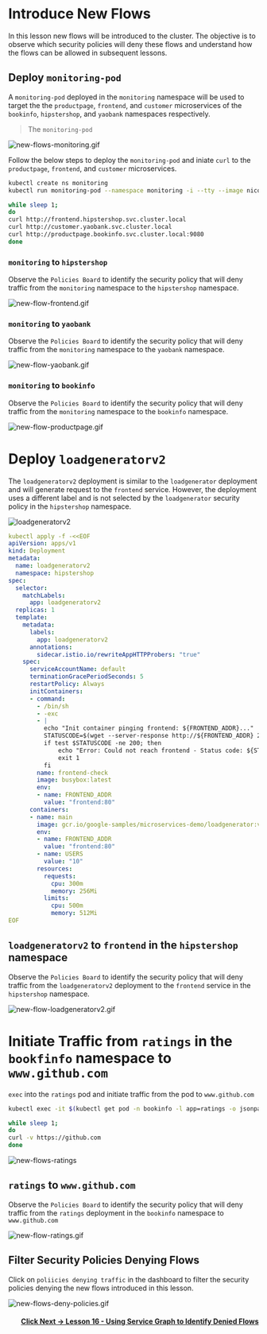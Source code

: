 # Introduce New Flows

In this lesson new flows will be introduced to the cluster. The objective is to observe which security policies will deny these flows and understand how the flows can be allowed in subsequent lessons.

## Deploy `monitoring-pod`

A `monitoring-pod` deployed in the `monitoring` namespace will be used to target the the `productpage`, `frontend`, and  `customer` microservices of the `bookinfo`, `hipstershop`, and `yaobank` namespaces respectively. 

> The `monitoring-pod` 

![new-flows-monitoring.gif](images/new-flow-monitoring.png)

Follow the below steps to deploy the `monitoring-pod` and iniate `curl` to the `productpage`, `frontend`, and  `customer` microservices.

```bash
kubectl create ns monitoring
kubectl run monitoring-pod --namespace monitoring -i --tty --image nicolaka/netshoot -- /bin/bash

while sleep 1;
do 
curl http://frontend.hipstershop.svc.cluster.local 
curl http://customer.yaobank.svc.cluster.local 
curl http://productpage.bookinfo.svc.cluster.local:9080
done
```

### `monitoring` to `hipstershop`

Observe the `Policies Board` to identify the security policy that will deny traffic from the `monitoring` namespace to the `hipstershop` namespace. 

![new-flow-frontend.gif](images/new-flow-frontend.gif)

### `monitoring` to `yaobank`

Observe the `Policies Board` to identify the security policy that will deny traffic from the `monitoring` namespace to the `yaobank` namespace. 

![new-flow-yaobank.gif](images/new-flow-customer.gif)

### `monitoring` to `bookinfo`

Observe the `Policies Board` to identify the security policy that will deny traffic from the `monitoring` namespace to the `bookinfo` namespace. 

![new-flow-productpage.gif](images/new-flow-productpage.gif)

# Deploy `loadgeneratorv2`

The `loadgeneratorv2` deployment is similar to the `loadgenerator` deployment and will generate request to the `frontend` service. However, the deployment uses a different label and is not selected by the `loadgenerator` security policy in the `hipstershop` namespace. 

![loadgeneratorv2](images/loadgeneratorv2.png)

```yaml
kubectl apply -f -<<EOF
apiVersion: apps/v1
kind: Deployment
metadata:
  name: loadgeneratorv2
  namespace: hipstershop
spec:
  selector:
    matchLabels:
      app: loadgeneratorv2
  replicas: 1
  template:
    metadata:
      labels:
        app: loadgeneratorv2
      annotations:
        sidecar.istio.io/rewriteAppHTTPProbers: "true"
    spec:
      serviceAccountName: default
      terminationGracePeriodSeconds: 5
      restartPolicy: Always
      initContainers:
      - command:
        - /bin/sh
        - -exc
        - |
          echo "Init container pinging frontend: ${FRONTEND_ADDR}..."
          STATUSCODE=$(wget --server-response http://${FRONTEND_ADDR} 2>&1 | awk '/^  HTTP/{print $2}')
          if test $STATUSCODE -ne 200; then
              echo "Error: Could not reach frontend - Status code: ${STATUSCODE}"
              exit 1
          fi
        name: frontend-check
        image: busybox:latest
        env:
        - name: FRONTEND_ADDR
          value: "frontend:80"
      containers:
      - name: main
        image: gcr.io/google-samples/microservices-demo/loadgenerator:v0.3.5
        env:
        - name: FRONTEND_ADDR
          value: "frontend:80"
        - name: USERS
          value: "10"
        resources:
          requests:
            cpu: 300m
            memory: 256Mi
          limits:
            cpu: 500m
            memory: 512Mi
EOF

```




## `loadgeneratorv2` to `frontend` in the `hipstershop` namespace

Observe the `Policies Board` to identify the security policy that will deny traffic from the `loadgeneratorv2` deployment to the `frontend` service in the `hipstershop` namespace. 

![new-flow-loadgeneratorv2.gif](images/new-flow-loadgeneratorv2.gif)

# Initiate Traffic from `ratings` in the `bookfinfo` namespace to `www.github.com`

`exec` into the `ratings` pod and initiate traffic from the pod to `www.github.com`

```bash
kubectl exec -it $(kubectl get pod -n bookinfo -l app=ratings -o jsonpath="{.items[0].metadata.name}") -n bookinfo -- sh

```
```bash
while sleep 1;
do 
curl -v https://github.com
done

```

![new-flows-ratings](images/new-flows-ratings.png)

## `ratings` to `www.github.com`

Observe the `Policies Board` to identify the security policy that will deny traffic from the `ratings` deployment in the `bookinfo` namespace to `www.github.com`

![new-flow-ratings.gif](images/new-flow-ratings.gif)

## Filter Security Policies Denying Flows

Click on `poliicies denying traffic` in the dashboard to filter the security policies denying the new flows introduced in this lesson. 

![new-flows-deny-policies.gif](images/new-flows-deny-policies.gif)

#### <div align="right">  [Click Next -> Lesson 16 - Using Service Graph to Identify Denied Flows](https://github.com/Pooriya-a/quickstart-self-service/blob/main/modules/30.sg-denied-flow.md) </div>
